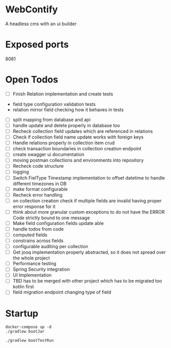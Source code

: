 # WebContify
A headless cms with an ui builder

# Exposed ports
8081

# Open Todos
- [ ] Finish Relation implementation and create tests
- field type configuration validation tests
- relation mirror field checking how it behaves in tests
- [ ] split mapping from database and api
- [ ] handle update and delete properly in database too
- [ ] Recheck collection field updates which are referenced in relations
- [ ] Check if collection field name update works with foreign keys
- [ ] Handle relations properly in collection item crud
- [ ] check transaction boundaries in collection creation endpoint
- [ ] create swagger ui documentation
- [ ] moving postman collections and environments into repository
- [ ] Recheck code structure
- [ ] logging
- [ ] Switch FielType Timestamp implementation to offset datetime to handle different timezones in DB
- [ ] make format configurable
- [ ] Recheck error handling
- [ ] on collection creation check if multiple fields are invalid having proper error response for it
- [ ] think about more granular custom exceptions to do not have the ERROR Code strictly bound to one message
- [ ] Make field configuration fields update able
- [ ] handle todos from code
- [ ] computed fields
- [ ] constrains across fields
- [ ] configurable auditing per collection
- [ ] Get jooq implementation properly abstracted, so it does not spread over the whole project
- [ ] Performance testing
- [ ] Spring Security integration
- [ ] UI Implementation
- [ ] TBD has to be merged with other project which has to be migrated too kotlin first
- [ ] field migration endpoint changing type of field
# Startup
```
docker-compose up -d
./gradlew bootJar
```

```
./gradlew bootTestRun
```
